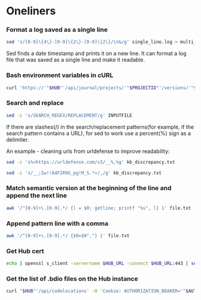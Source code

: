 # Oneliners

### Format a log saved as a single line
```bash
sed 's/[0-9]\{4\}-[0-9]\{2\}-[0-9]\{2\}/\n&/g' single_line.log > multi_line.log
```

Sed finds a date timestamp and prints it on a new line. It can format a log file that was saved as a single line and make it readable.

### Bash environment variables in cURL

```bash
curl 'https://'"$HUB"'/api/journal/projects/'"$PROJECTID"'/versions/'"$VERSIONID"'?offset=0&limit=50&sort=timestamp%20DESC'  -H 'Cookie: AUTHORIZATION_BEARER='"$AUTHORIZATION_BEARER" | jq | less
```

### Search and replace

```bash
sed -i 's/SEARCH_REGEX/REPLACEMENT/g' INPUTFILE
```

If there are slashes(/) in the search/replacement patterns(for example, if the search pattern contains a URL), for sed to work use a percent(%) sign as a delimiter.

An example - cleaning urls from urldefense to improve readability:

```bash
sed -i 's%<https://urldefense.com/v3/__%,%g' kb_discrepancy.txt
```



```bash
sed -i 's/__;Iw!!A4F2R9G_pg!M_S.*>/,/g' kb_discrepancy.txt
```


### Match semantic version at the beginning of the line and append the next line

```bash
awk '/^[0-9]+\.[0-9].*/ {l = $0; getline; printf "%s", l} 1' file.txt
```

### Append pattern line with a comma

```bash
awk '/^[0-9]+\.[0-9].*/ {$0=$0","} 1' file.txt
```

### Get Hub cert

```bash
echo | openssl s_client -servername $HUB_URL -connect $HUB_URL:443 | sed -ne '/-BEGIN CERTIFICATE-/,/-END CERTIFICATE-/p' > certificate.crt
```

### Get the list of .bdio files on the Hub instance
```bash
curl "$HUB"'/api/codelocations' -H 'Cookie: AUTHORIZATION_BEARER='"$AUTH_BEARER" | jq | egrep "\"name\"|bdio"
```
